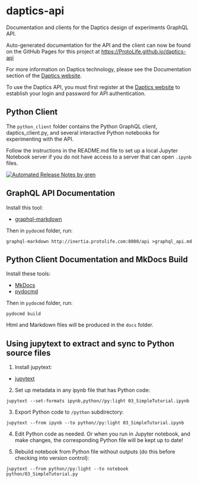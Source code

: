 # daptics-api  <a class="tocSkip">

Documentation and clients for the Daptics design of experiments GraphQL API.

Auto-generated documentation for the API and the client can now be found on the
GitHub Pages for this project at https://ProtoLife.github.io/daptics-api

For more information on Daptics technology, please see the Documentation section
of the [Daptics website](https://daptics.ai).

To use the Daptics API, you must first register at the [Daptics website](https://daptics.ai)
to establish your login and password for API authentication.


## Python Client <a class="tocSkip">

The `python_client` folder contains the Python GraphQL client, daptics_client.py,
and several interactive Python notebooks for experimenting with the API.

Follow the instructions in the README.md file to set up a local Jupyter Notebook
server if you do not have access to a server that can open `.ipynb` files.


[![Automated Release Notes by gren](https://img.shields.io/badge/%F0%9F%A4%96-release%20notes-00B2EE.svg)](https://github-tools.github.io/github-release-notes/)


## GraphQL API Documentation <a class="tocSkip">

Install this tool:

* [graphql-markdown]()

Then in `pydocmd` folder, run:

```
graphql-markdown http://inertia.protolife.com:8080/api >graphql_api.md
```

## Python Client Documentation and MkDocs Build <a class="tocSkip">

Install these tools:

* [MkDocs](https://www.mkdocs.org/)
* [pydocmd](https://niklasrosenstein.github.io/pydoc-markdown)

Then in `pydocmd` folder, run:

```
pydocmd build
```

Html and Markdown files will be produced in the `docs` folder.


## Using jupytext to extract and sync to Python source files <a class="tocSkip">

1. Install jupytext:

* [jupytext](https://github.com/mwouts/jupytext)

2. Set up metadata in any ipynb file that has Python code:

```
jupytext --set-formats ipynb,python//py:light 03_SimpleTutorial.ipynb
```

3. Export Python code to `/python` subdirectory:

```
jupytext --from ipynb --to python//py:light 03_SimpleTutorial.ipynb
```

4. Edit Python code as needed. Or when you run in Jupyter notebook, and make changes, the
corresponding Python file will be kept up to date!

5. Rebuild notebook from Python file without outputs (do this before checking into
version control):

```
jupytext --from python//py:light --to notebook python/03_SimpleTutorial.py
```
